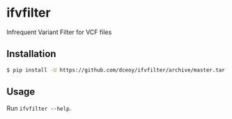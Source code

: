 ifvfilter
=====

Infrequent Variant Filter for VCF files

Installation
------------

```sh
$ pip install -U https://github.com/dceoy/ifvfilter/archive/master.tar.gz
```

Usage
-----

Run `ifvfilter --help`.
